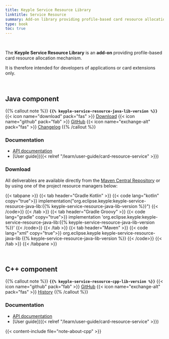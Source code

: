 ```yaml
---
title: Keyple Service Resource Library
linktitle: Service Resource
summary: Add-on library providing profile-based card resource allocation mechanism.
type: book
toc: true
---
```


<br>

The **Keyple Service Resource Library** is an **add-on** providing profile-based card resource allocation mechanism.

It is therefore intended for developers of applications or card extensions only.

<br>

## Java component

{{% callout note %}}
**`{{% keyple-service-resource-java-lib-version %}}`**
<span class="component-metadata">{{< icon name="download" pack="fas" >}} [Download](#download)</span>
<span class="component-metadata">{{< icon name="github" pack="fab" >}} [GitHub](https://github.com/eclipse-keyple/keyple-service-resource-java-lib/)</span>
<span class="component-metadata">{{< icon name="exchange-alt" pack="fas" >}} [Changelog](https://github.com/eclipse-keyple/keyple-service-resource-java-lib/blob/main/CHANGELOG.md)</span>
{{% /callout %}}

### Documentation

* [API documentation](https://docs.keyple.org/keyple-service-resource-java-lib)
* [User guide]({{< relref "/learn/user-guide/card-resource-service" >}})

### Download

All deliverables are available directly from the [Maven Central Repository](https://central.sonatype.com/search?q=keyple-service-resource-java-lib) or by using one of the project resource managers below:

{{< tabpane >}}
{{< tab header="Gradle Kotlin" >}}
{{< code lang="kotlin" copy="true">}}
implementation("org.eclipse.keyple:keyple-service-resource-java-lib:{{% keyple-service-resource-java-lib-version %}}")
{{< /code>}}
{{< /tab >}}
{{< tab header="Gradle Groovy" >}}
{{< code lang="gradle" copy="true">}}
implementation 'org.eclipse.keyple:keyple-service-resource-java-lib:{{% keyple-service-resource-java-lib-version %}}'
{{< /code>}}
{{< /tab >}}
{{< tab header="Maven" >}}
{{< code lang="xml" copy="true">}}
<dependency>
  <groupId>org.eclipse.keyple</groupId>
  <artifactId>keyple-service-resource-java-lib</artifactId>
  <version>{{% keyple-service-resource-java-lib-version %}}</version>
</dependency>
{{< /code>}}
{{< /tab >}}
{{< /tabpane >}}

<br>

## C++ component

{{% callout note %}}
**`{{% keyple-service-resource-cpp-lib-version %}}`**
<span class="component-metadata">{{< icon name="github" pack="fab" >}} [GitHub](https://github.com/eclipse-keyple/keyple-service-resource-cpp-lib/)</span>
<span class="component-metadata">{{< icon name="exchange-alt" pack="fas" >}} [History](https://github.com/eclipse-keyple/keyple-service-resource-cpp-lib/releases)</span>
{{% /callout %}}

### Documentation

* [API documentation](https://docs.keyple.org/keyple-service-resource-cpp-lib)
* [User guide]({{< relref "/learn/user-guide/card-resource-service" >}})

{{< content-include file="note-about-cpp" >}}